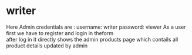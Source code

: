 # writer
Here Admin credentials are :
username: writer
password: viewer
As a user first we have to register and login in theform  
after log in it directly shows the admin products page which contails all product details updated by admin
